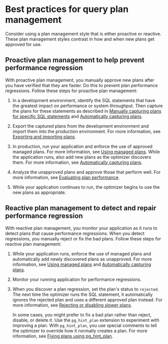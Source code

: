 # Best practices for query plan management<a name="AuroraPostgreSQL.Optimize.BestPractice"></a>

Consider using a plan management style that is either proactive or reactive\. These plan management styles contrast in how and when new plans get approved for use\. 

## Proactive plan management to help prevent performance regression<a name="AuroraPostgreSQL.Optimize.BestPractice.Proactive"></a>

With proactive plan management, you manually approve new plans after you have verified that they are faster\. Do this to prevent plan performance regressions\. Follow these steps for proactive plan management:

1. In a development environment, identify the SQL statements that have the greatest impact on performance or system throughput\. Then capture the plans for these statements as described in [Manually capturing plans for specific SQL statements](AuroraPostgreSQL.Optimize.CapturePlans.md#AuroraPostgreSQL.Optimize.CapturePlans.Manual) and [Automatically capturing plans](AuroraPostgreSQL.Optimize.CapturePlans.md#AuroraPostgreSQL.Optimize.CapturePlans.Automatic)\. 

1. Export the captured plans from the development environment and import them into the production environment\. For more information, see [Exporting and importing plans](AuroraPostgreSQL.Optimize.Maintenance.md#AuroraPostgreSQL.Optimize.Maintenance.ExportingImporting)\. 

1. In production, run your application and enforce the use of approved managed plans\. For more information, see [Using managed plans](AuroraPostgreSQL.Optimize.UsePlans.md)\. While the application runs, also add new plans as the optimizer discovers them\. For more information, see [Automatically capturing plans](AuroraPostgreSQL.Optimize.CapturePlans.md#AuroraPostgreSQL.Optimize.CapturePlans.Automatic)\. 

1. Analyze the unapproved plans and approve those that perform well\. For more information, see [Evaluating plan performance](AuroraPostgreSQL.Optimize.Maintenance.md#AuroraPostgreSQL.Optimize.Maintenance.EvaluatingPerformance)\. 

1. While your application continues to run, the optimizer begins to use the new plans as appropriate\.

## Reactive plan management to detect and repair performance regression<a name="AuroraPostgreSQL.Optimize.BestPractice.Reactive"></a>

With reactive plan management, you monitor your application as it runs to detect plans that cause performance regressions\. When you detect regressions, you manually reject or fix the bad plans\. Follow these steps for reactive plan management:

1. While your application runs, enforce the use of managed plans and automatically add newly discovered plans as unapproved\. For more information, see [Using managed plans](AuroraPostgreSQL.Optimize.UsePlans.md) and [Automatically capturing plans](AuroraPostgreSQL.Optimize.CapturePlans.md#AuroraPostgreSQL.Optimize.CapturePlans.Automatic)\. 

1. Monitor your running application for performance regressions\.

1. When you discover a plan regression, set the plan's status to `rejected`\. The next time the optimizer runs the SQL statement, it automatically ignores the rejected plan and uses a different approved plan instead\. For more information, see [Rejecting or disabling slower plans](AuroraPostgreSQL.Optimize.Maintenance.md#AuroraPostgreSQL.Optimize.Maintenance.EvaluatingPerformance.Rejecting)\. 

   In some cases, you might prefer to fix a bad plan rather than reject, disable, or delete it\. Use the `pg_hint_plan` extension to experiment with improving a plan\. With `pg_hint_plan`, you use special comments to tell the optimizer to override how it normally creates a plan\. For more information, see [Fixing plans using pg\_hint\_plan](AuroraPostgreSQL.Optimize.Maintenance.md#AuroraPostgreSQL.Optimize.Maintenance.pg_hint_plan)\. 